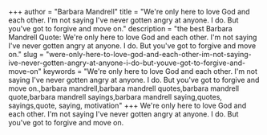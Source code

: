 +++
author = "Barbara Mandrell"
title = "We're only here to love God and each other. I'm not saying I've never gotten angry at anyone. I do. But you've got to forgive and move on."
description = "the best Barbara Mandrell Quote: We're only here to love God and each other. I'm not saying I've never gotten angry at anyone. I do. But you've got to forgive and move on."
slug = "were-only-here-to-love-god-and-each-other-im-not-saying-ive-never-gotten-angry-at-anyone-i-do-but-youve-got-to-forgive-and-move-on"
keywords = "We're only here to love God and each other. I'm not saying I've never gotten angry at anyone. I do. But you've got to forgive and move on.,barbara mandrell,barbara mandrell quotes,barbara mandrell quote,barbara mandrell sayings,barbara mandrell saying,quotes, sayings,quote, saying, motivation"
+++
We're only here to love God and each other. I'm not saying I've never gotten angry at anyone. I do. But you've got to forgive and move on.
